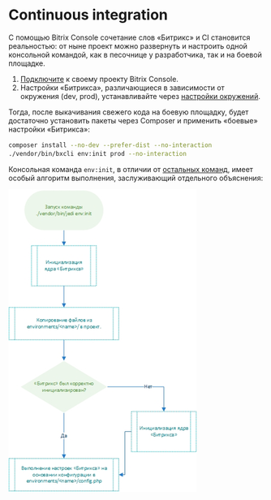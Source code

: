 # Continuous integration

С помощью Bitrix Console сочетание слов «Битрикс» и CI становится реальностью: от ныне проект можно развернуть и 
настроить одной консольной командой, как в песочнице у разработчика, так и на боевой площадке.

1. [Подключите](install.md) к своему проекту Bitrix Console.
2. Настройки «Битрикса», различающиеся в зависимости от окружения (dev, prod), устанавливайте через 
[настройки окружений](environment.md).

Тогда, после выкачивания свежего кода на боевую площадку, будет достаточно установить пакеты через Composer и 
применить «боевые» настройки «Битрикса»:

```bash
composer install --no-dev --prefer-dist --no-interaction
./vendor/bin/bxcli env:init prod --no-interaction
```

Консольная команда `env:init`, в отличии от [остальных команд](command.md), имеет особый алгоритм выполнения, 
заслуживающий отдельного объяснения:

![env:init](ci-env-init-command.jpg)